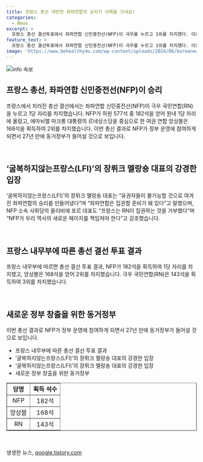 ```yaml
---
title: 프랑스 총선 대반전 좌파연합의 승리가 이목을 끄네요!
categories:
  - News
excerpt: >
  프랑스 총선 결선투표에서 좌파연합 신민중전선(NFP)이 극우를 누르고 1위를 차지했다. 이로써 극우 집권을 막기 위해 NFP와 앙상블이 대대적인 후보 단일화에 나서며 판세를 뒤집었다. NFP는 하원 577석 중 182석을 획득하여 원내 1당 자리에 오르게 되었고, 동거정부가 재출범할 것으로 예상된다. 또한, NFP의 대표는 좌파연합의 승리를 선언하며 집권할 준비가 돼 있다고 밝혔다.
feature_text: >
  프랑스 총선 결선투표에서 좌파연합 신민중전선(NFP)이 극우를 누르고 1위를 차지했다. 이로써 극우 집권을 막기 위해 NFP와 앙상블이 대대적인 후보 단일화에 나서며 판세를 뒤집었다. NFP는 하원 577석 중 182석을 획득하여 원내 1당 자리에 오르게 되었고, 동거정부가 재출범할 것으로 예상된다. 또한, NFP의 대표는 좌파연합의 승리를 선언하며 집권할 준비가 돼 있다고 밝혔다.
image: 'https://www.behealthy4u.com/wp-content/uploads/2024/06/koreanews.jpg'
---
```


<p><img src="https://www.behealthy4u.com/wp-content/uploads/2024/06/koreanews.jpg" alt="info 속보" /></p>

<h2 data-ke-size="size26">프랑스 총선, 좌파연합 신민중전선(NFP)이 승리</h2>

<p>프랑스에서 치러진 총선 결선에서는 좌파연합 신민중전선(NFP)이 극우 국민연합(RN)을 누르고 1당 자리를 차지했습니다. NFP가 하원 577석 중 182석을 얻어 원내 1당 자리에 올랐고, 에마뉘엘 마크롱 대통령의 르네상스당을 중심으로 한 여권 연합 앙상블은 168석을 획득하여 2위를 차지했습니다. 이번 총선 결과로 NFP가 정부 운영에 참여하게 되면서 27년 만에 동거정부가 들어설 것으로 보입니다.</p>

<p data-ke-size="size16">&nbsp;</p>

<h2 data-ke-size="size26">‘굴복하지않는프랑스(LFI)’의 장뤼크 멜랑숑 대표의 강경한 입장</h2>

<p>‘굴복하지않는프랑스(LFI)’의 장뤼크 멜랑숑 대표는 “유권자들이 불가능할 것으로 여겨진 좌파연합의 승리를 만들어냈다”며 “좌파연합은 집권할 준비가 돼 있다”고 말했으며, NFP 소속 사회당의 올리비에 포르 대표도 “프랑스는 RN이 집권하는 것을 거부했다”며 “NFP가 우리 역사의 새로운 페이지를 책임져야 한다”고 강조했습니다.</p>

<p data-ke-size="size16">&nbsp;</p>

<h2 data-ke-size="size26">프랑스 내무부에 따른 총선 결선 투표 결과</h2>

<p>프랑스 내무부에 따르면 총선 결선 투표 결과, NFP가 182석을 획득하여 1당 자리를 차지했고, 앙상블은 168석을 얻어 2위를 차지했습니다. 극우 국민연합(RN)은 143석을 획득하여 3위를 차지했습니다.</p>

<p data-ke-size="size16">&nbsp;</p>

<h2 data-ke-size="size26">새로운 정부 창출을 위한 동거정부</h2>

<p>이번 총선 결과로 NFP가 정부 운영에 참여하게 되면서 27년 만에 동거정부가 들어설 것으로 보입니다.</p>

<ul>
  <li>프랑스 내무부에 따른 총선 결선 투표 결과</li>
  <li>‘굴복하지않는프랑스(LFI)’의 장뤼크 멜랑숑 대표의 강경한 입장</li>
  <li>‘굴복하지않는프랑스(LFI)’의 장뤼크 멜랑숑 대표의 강경한 입장</li>
  <li>새로운 정부 창출을 위한 동거정부</li>
</ul>

<table style="width: 100%;" border="1">
<tbody>
<tr>
<td style="text-align: center; height: 17px;"><b>당명</b></td>
<td style="text-align: center; height: 17px;"><b>획득 석수</b></td>
</tr>
<tr>
<td style="text-align: center; height: 17px;">NFP</td>
<td style="text-align: center; height: 17px;">182석</td>
</tr>
<tr>
<td style="text-align: center; height: 17px;">앙상블</td>
<td style="text-align: center; height: 17px;">168석</td>
</tr>
<tr>
<td style="text-align: center; height: 17px;">RN</td>
<td style="text-align: center; height: 17px;">143석</td>
</tr>
</tbody>
</table>

<p data-ke-size="size16">&nbsp;</p>
생생한 뉴스, <a href="https://qoogle.tistory.com" rel="dofollow">qoogle.tistory.com</a>


